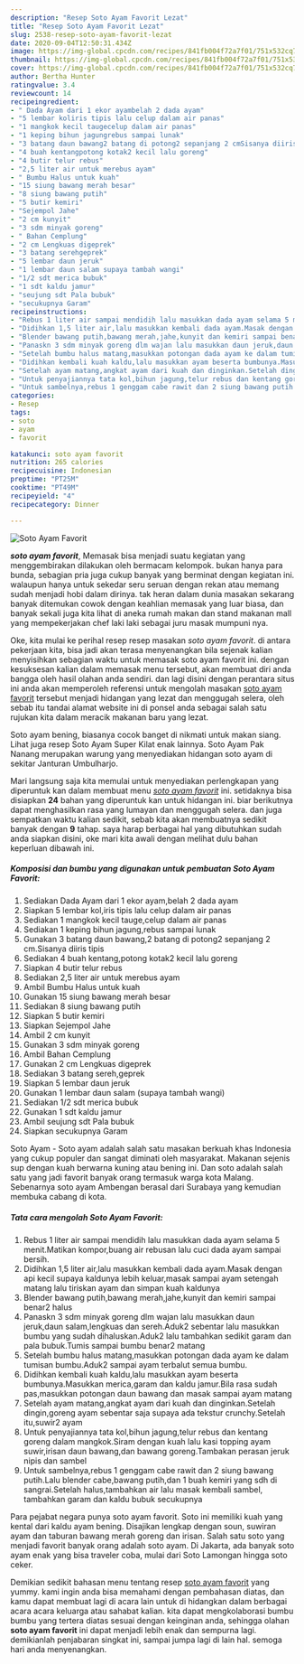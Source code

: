 ```yaml
---
description: "Resep Soto Ayam Favorit Lezat"
title: "Resep Soto Ayam Favorit Lezat"
slug: 2538-resep-soto-ayam-favorit-lezat
date: 2020-09-04T12:50:31.434Z
image: https://img-global.cpcdn.com/recipes/841fb004f72a7f01/751x532cq70/soto-ayam-favorit-foto-resep-utama.jpg
thumbnail: https://img-global.cpcdn.com/recipes/841fb004f72a7f01/751x532cq70/soto-ayam-favorit-foto-resep-utama.jpg
cover: https://img-global.cpcdn.com/recipes/841fb004f72a7f01/751x532cq70/soto-ayam-favorit-foto-resep-utama.jpg
author: Bertha Hunter
ratingvalue: 3.4
reviewcount: 14
recipeingredient:
- " Dada Ayam dari 1 ekor ayambelah 2 dada ayam"
- "5 lembar koliris tipis lalu celup dalam air panas"
- "1 mangkok kecil taugecelup dalam air panas"
- "1 keping bihun jagungrebus sampai lunak"
- "3 batang daun bawang2 batang di potong2 sepanjang 2 cmSisanya diiris tipis"
- "4 buah kentangpotong kotak2 kecil lalu goreng"
- "4 butir telur rebus"
- "2,5 liter air untuk merebus ayam"
- " Bumbu Halus untuk kuah"
- "15 siung bawang merah besar"
- "8 siung bawang putih"
- "5 butir kemiri"
- "Sejempol Jahe"
- "2 cm kunyit"
- "3 sdm minyak goreng"
- " Bahan Cemplung"
- "2 cm Lengkuas digeprek"
- "3 batang serehgeprek"
- "5 lembar daun jeruk"
- "1 lembar daun salam supaya tambah wangi"
- "1/2 sdt merica bubuk"
- "1 sdt kaldu jamur"
- "seujung sdt Pala bubuk"
- "secukupnya Garam"
recipeinstructions:
- "Rebus 1 liter air sampai mendidih lalu masukkan dada ayam selama 5 menit.Matikan kompor,buang air rebusan lalu cuci dada ayam sampai bersih."
- "Didihkan 1,5 liter air,lalu masukkan kembali dada ayam.Masak dengan api kecil supaya kaldunya lebih keluar,masak sampai ayam setengah matang lalu tiriskan ayam dan simpan kuah kaldunya"
- "Blender bawang putih,bawang merah,jahe,kunyit dan kemiri sampai benar2 halus"
- "Panaskn 3 sdm minyak goreng dlm wajan lalu masukkan daun jeruk,daun salam,lengkuas dan sereh.Aduk2 sebentar lalu masukkan bumbu yang sudah dihaluskan.Aduk2 lalu tambahkan sedikit garam dan pala bubuk.Tumis sampai bumbu benar2 matang"
- "Setelah bumbu halus matang,masukkan potongan dada ayam ke dalam tumisan bumbu.Aduk2 sampai ayam terbalut semua bumbu."
- "Didihkan kembali kuah kaldu,lalu masukkan ayam beserta bumbunya.Masukkan merica,garam dan kaldu jamur.Bila rasa sudah pas,masukkan potongan daun bawang dan masak sampai ayam matang"
- "Setelah ayam matang,angkat ayam dari kuah dan dinginkan.Setelah dingin,goreng ayam sebentar saja supaya ada tekstur crunchy.Setelah itu,suwir2 ayam"
- "Untuk penyajiannya tata kol,bihun jagung,telur rebus dan kentang goreng dalam mangkok.Siram dengan kuah lalu kasi topping ayam suwir,irisan daun bawang,dan bawang goreng.Tambakan perasan jeruk nipis dan sambel"
- "Untuk sambelnya,rebus 1 genggam cabe rawit dan 2 siung bawang putih.Lalu blender cabe,bawang putih,dan 1 buah kemiri yang sdh di sangrai.Setelah halus,tambahkan air lalu masak kembali sambel, tambahkan garam dan kaldu bubuk secukupnya"
categories:
- Resep
tags:
- soto
- ayam
- favorit

katakunci: soto ayam favorit 
nutrition: 265 calories
recipecuisine: Indonesian
preptime: "PT25M"
cooktime: "PT49M"
recipeyield: "4"
recipecategory: Dinner

---
```



![Soto Ayam Favorit](https://img-global.cpcdn.com/recipes/841fb004f72a7f01/751x532cq70/soto-ayam-favorit-foto-resep-utama.jpg)

<b><i>soto ayam favorit</i></b>, Memasak bisa menjadi suatu kegiatan yang menggembirakan dilakukan oleh bermacam kelompok. bukan hanya para bunda, sebagian pria juga cukup banyak yang berminat dengan kegiatan ini. walaupun hanya untuk sekedar seru seruan dengan rekan atau memang sudah menjadi hobi dalam dirinya. tak heran dalam dunia masakan sekarang banyak ditemukan cowok dengan keahlian memasak yang luar biasa, dan banyak sekali juga kita lihat di aneka rumah makan dan stand makanan mall yang mempekerjakan chef laki laki sebagai juru masak mumpuni nya.

Oke, kita mulai ke perihal resep resep masakan <i>soto ayam favorit</i>. di antara pekerjaan kita, bisa jadi akan terasa menyenangkan bila sejenak kalian menyisihkan sebagian waktu untuk memasak soto ayam favorit ini. dengan kesuksesan kalian dalam memasak menu tersebut, akan membuat diri anda bangga oleh hasil olahan anda sendiri. dan lagi disini dengan perantara situs ini anda akan memperoleh referensi untuk mengolah masakan <u>soto ayam favorit</u> tersebut menjadi hidangan yang lezat dan menggugah selera, oleh sebab itu tandai alamat website ini di ponsel anda sebagai salah satu rujukan kita dalam meracik makanan baru yang lezat.

Soto ayam bening, biasanya cocok banget di nikmati untuk makan siang. Lihat juga resep Soto Ayam Super Kilat enak lainnya. Soto Ayam Pak Nanang merupakan warung yang menyediakan hidangan soto ayam di sekitar Janturan Umbulharjo.


Mari langsung saja kita memulai untuk menyediakan perlengkapan yang diperuntuk kan dalam membuat menu <u><i>soto ayam favorit</i></u> ini. setidaknya bisa disiapkan <b>24</b> bahan yang diperuntuk kan untuk hidangan ini. biar berikutnya dapat menghasilkan rasa yang lumayan dan menggugah selera. dan juga sempatkan waktu kalian sedikit, sebab kita akan membuatnya sedikit banyak dengan <b>9</b> tahap. saya harap berbagai hal yang dibutuhkan sudah anda siapkan disini, oke mari kita awali dengan melihat dulu bahan keperluan dibawah ini.

<!--inarticleads1-->

##### Komposisi dan bumbu yang digunakan untuk pembuatan Soto Ayam Favorit:

1. Sediakan  Dada Ayam dari 1 ekor ayam,belah 2 dada ayam
1. Siapkan 5 lembar kol,iris tipis lalu celup dalam air panas
1. Sediakan 1 mangkok kecil tauge,celup dalam air panas
1. Sediakan 1 keping bihun jagung,rebus sampai lunak
1. Gunakan 3 batang daun bawang,2 batang di potong2 sepanjang 2 cm.Sisanya diiris tipis
1. Sediakan 4 buah kentang,potong kotak2 kecil lalu goreng
1. Siapkan 4 butir telur rebus
1. Sediakan 2,5 liter air untuk merebus ayam
1. Ambil  Bumbu Halus untuk kuah
1. Gunakan 15 siung bawang merah besar
1. Sediakan 8 siung bawang putih
1. Siapkan 5 butir kemiri
1. Siapkan Sejempol Jahe
1. Ambil 2 cm kunyit
1. Gunakan 3 sdm minyak goreng
1. Ambil  Bahan Cemplung
1. Gunakan 2 cm Lengkuas digeprek
1. Sediakan 3 batang sereh,geprek
1. Siapkan 5 lembar daun jeruk
1. Gunakan 1 lembar daun salam (supaya tambah wangi)
1. Sediakan 1/2 sdt merica bubuk
1. Gunakan 1 sdt kaldu jamur
1. Ambil seujung sdt Pala bubuk
1. Siapkan secukupnya Garam


Soto Ayam - Soto ayam adalah salah satu masakan berkuah khas Indonesia yang cukup populer dan sangat diminati oleh masyarakat. Makanan sejenis sup dengan kuah berwarna kuning atau bening ini. Dan soto adalah salah satu yang jadi favorit banyak orang termasuk warga kota Malang. Sebenarnya soto ayam Ambengan berasal dari Surabaya yang kemudian membuka cabang di kota. 

<!--inarticleads2-->

##### Tata cara mengolah Soto Ayam Favorit:

1. Rebus 1 liter air sampai mendidih lalu masukkan dada ayam selama 5 menit.Matikan kompor,buang air rebusan lalu cuci dada ayam sampai bersih.
1. Didihkan 1,5 liter air,lalu masukkan kembali dada ayam.Masak dengan api kecil supaya kaldunya lebih keluar,masak sampai ayam setengah matang lalu tiriskan ayam dan simpan kuah kaldunya
1. Blender bawang putih,bawang merah,jahe,kunyit dan kemiri sampai benar2 halus
1. Panaskn 3 sdm minyak goreng dlm wajan lalu masukkan daun jeruk,daun salam,lengkuas dan sereh.Aduk2 sebentar lalu masukkan bumbu yang sudah dihaluskan.Aduk2 lalu tambahkan sedikit garam dan pala bubuk.Tumis sampai bumbu benar2 matang
1. Setelah bumbu halus matang,masukkan potongan dada ayam ke dalam tumisan bumbu.Aduk2 sampai ayam terbalut semua bumbu.
1. Didihkan kembali kuah kaldu,lalu masukkan ayam beserta bumbunya.Masukkan merica,garam dan kaldu jamur.Bila rasa sudah pas,masukkan potongan daun bawang dan masak sampai ayam matang
1. Setelah ayam matang,angkat ayam dari kuah dan dinginkan.Setelah dingin,goreng ayam sebentar saja supaya ada tekstur crunchy.Setelah itu,suwir2 ayam
1. Untuk penyajiannya tata kol,bihun jagung,telur rebus dan kentang goreng dalam mangkok.Siram dengan kuah lalu kasi topping ayam suwir,irisan daun bawang,dan bawang goreng.Tambakan perasan jeruk nipis dan sambel
1. Untuk sambelnya,rebus 1 genggam cabe rawit dan 2 siung bawang putih.Lalu blender cabe,bawang putih,dan 1 buah kemiri yang sdh di sangrai.Setelah halus,tambahkan air lalu masak kembali sambel, tambahkan garam dan kaldu bubuk secukupnya


Para pejabat negara punya soto ayam favorit. Soto ini memiliki kuah yang kental dari kaldu ayam bening. Disajikan lengkap dengan soun, suwiran ayam dan taburan bawang merah goreng dan irisan. Salah satu soto yang menjadi favorit banyak orang adalah soto ayam. Di Jakarta, ada banyak soto ayam enak yang bisa traveler coba, mulai dari Soto Lamongan hingga soto ceker. 

Demikian sedikit bahasan menu tentang resep <u>soto ayam favorit</u> yang yummy. kami ingin anda bisa memahami dengan pembahasan diatas, dan kamu dapat membuat lagi di acara lain untuk di hidangkan dalam berbagai acara acara keluarga atau sahabat kalian. kita dapat mengkolaborasi bumbu bumbu yang tertera diatas sesuai dengan keinginan anda, sehingga olahan <b>soto ayam favorit</b> ini dapat menjadi lebih enak dan sempurna lagi. demikianlah penjabaran singkat ini, sampai jumpa lagi di lain hal. semoga hari anda menyenangkan.
